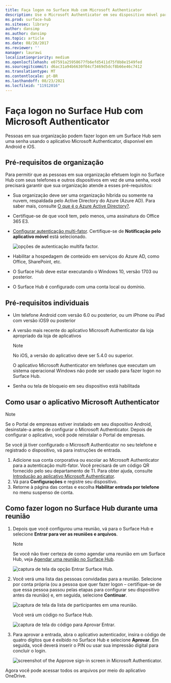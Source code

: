 ```yaml
---
title: Faça logon no Surface Hub com Microsoft Authenticator
description: Use o Microsoft Authenticator em seu dispositivo móvel para fazer logon no Surface Hub.
ms.prod: surface-hub
ms.sitesec: library
author: dansimp
ms.author: dansimp
ms.topic: article
ms.date: 08/28/2017
ms.reviewer: ''
manager: laurawi
localizationpriority: medium
ms.openlocfilehash: e07591a25958677fb6efd5411d75f8b8e1549fed
ms.sourcegitcommit: d6ac31a94b6630f04cf3469d5dcf8b66e46c7412
ms.translationtype: MT
ms.contentlocale: pt-BR
ms.lasthandoff: 08/23/2021
ms.locfileid: "11912016"
---
```

# <a name="sign-in-to-surface-hub-with-microsoft-authenticator"></a>Faça logon no Surface Hub com Microsoft Authenticator

Pessoas em sua organização podem fazer logon em um Surface Hub sem uma senha usando o aplicativo Microsoft Authenticator, disponível em Android e iOS.

## <a name="organization-prerequisites"></a>Pré-requisitos de organização

Para permitir que as pessoas em sua organização efetuem login no Surface Hub com seus telefones e outros dispositivos em vez de uma senha, você precisará garantir que sua organização atende a esses pré-requisitos: 

- Sua organização deve ser uma organização híbrida ou somente na nuvem, respaldada pelo Active Directory do Azure (Azure AD). Para saber mais, consulte [O que é o Azure Active Directory?](https://docs.microsoft.com/azure/active-directory/active-directory-whatis).

- Certifique-se de que você tem, pelo menos, uma assinatura do Office 365 E3. 

- [Configurar autenticação multi-fator](https://docs.microsoft.com/azure/active-directory/authentication/howto-mfa-mfasettings). Certifique-se de **Notificação pelo aplicativo móvel** está selecionado. 

    ![opções de autenticação multifa factor.](images/mfa-options.png)

- Habilitar a hospedagem de conteúdo em serviços do Azure AD, como Office, SharePoint, etc. 

- O Surface Hub deve estar executando o Windows 10, versão 1703 ou posterior.

- O Surface Hub é configurado com uma conta local ou domínio.

## <a name="individual-prerequisites"></a>Pré-requisitos individuais

- Um telefone Android com versão 6.0 ou posterior, ou um iPhone ou iPad com versão iOS9 ou posterior 

- A versão mais recente do aplicativo Microsoft Authenticator da loja apropriado da loja de aplicativos

    >[!NOTE]
    >No iOS, a versão do aplicativo deve ser 5.4.0 ou superior.
    >
    >O aplicativo Microsoft Authenticator em telefones que executam um sistema operacional Windows não pode ser usado para fazer logon no Surface Hub.

- Senha ou tela de bloqueio em seu dispositivo está habilitada

## <a name="how-to-set-up-the-microsoft-authenticator-app"></a>Como usar o aplicativo Microsoft Authenticator

>[!NOTE]
>Se o Portal de empresas estiver instalado em seu dispositivo Android, desinstale-a antes de configurar o Microsoft Authenticator. Depois de configurar o aplicativo, você pode reinstalar o Portal de empresas.
>
>Se você já tiver configurado o Microsoft Authenticator no seu telefone e registrado o dispositivo, vá para instruções de entrada.

1. Adicione sua conta corporativa ou escolar ao Microsoft Authenticator para a autenticação multi-fator. Você precisará de um código QR fornecido pelo seu departamento de TI. Para obter ajuda, consulte [Introdução ao aplicativo Microsoft Authenticator](https://docs.microsoft.com/azure/multi-factor-authentication/end-user/microsoft-authenticator-app-how-to).
2. Vá para **Configurações** e registre seu dispositivo.
3. Retorne à página das contas e escolha **Habilitar entrada por telefone** no menu suspenso de conta.

## <a name="how-to-sign-in-to-surface-hub-during-a-meeting"></a>Como fazer logon no Surface Hub durante uma reunião

1. Depois que você configurou uma reunião, vá para o Surface Hub e selecione **Entrar para ver as reuniões e arquivos**.

    >[!NOTE]
    >Se você não tiver certeza de como agendar uma reunião em um Surface Hub, veja [Agendar uma reunião no Surface Hub](https://support.microsoft.com/help/17325/surfacehub-schedulemeeting).

    ![captura de tela da opção Entrar Surface Hub.](images/sign-in.png)

2. Você verá uma lista das pessoas convidadas para a reunião. Selecione por conta própria (ou a pessoa que quer fazer logon – certifique-se de que essa pessoa passou pelas etapas para configurar seu dispositivo antes da reunião) e, em seguida, selecione **Continuar**.

    ![captura de tela da lista de participantes em uma reunião.](images/attendees.png)

    Você verá um código no Surface Hub.

    ![captura de tela do código para Aprovar Entrar.](images/approve-signin.png)

3. Para aprovar a entrada, abra o aplicativo autenticador, insira o código de quatro dígitos que é exibido no Surface Hub e selecione **Aprovar**. Em seguida, você deverá inserir o PIN ou usar sua impressão digital para concluir o login. 

    ![screenshot of the Approve sign-in screen in Microsoft Authenticator.](images/approve-signin2.png)

Agora você pode acessar todos os arquivos por meio do aplicativo OneDrive.

